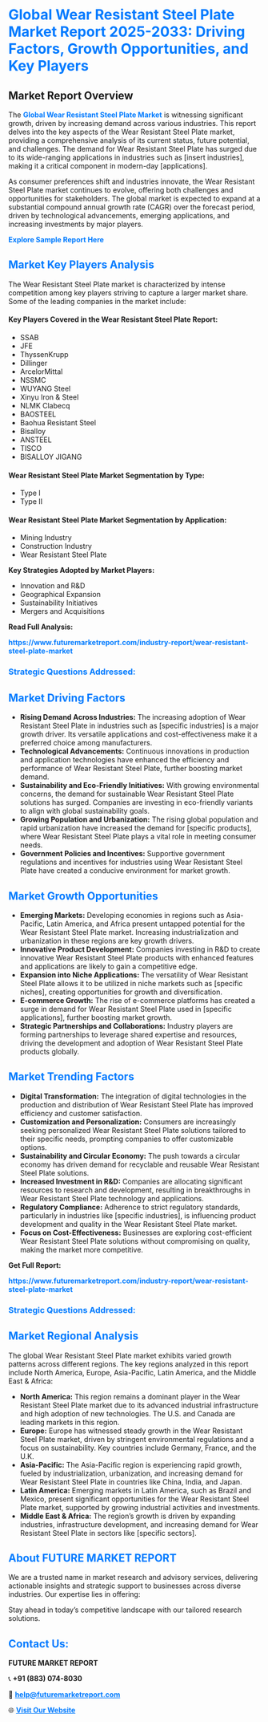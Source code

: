 <h1 style="color: #007BFF;">Global Wear Resistant Steel Plate Market Report 2025-2033: Driving Factors, Growth Opportunities, and Key Players</h1>

<section id="overview">
<h2>Market Report Overview</h2>
<p>The <a href="https://www.futuremarketreport.com/industry-report/wear-resistant-steel-plate-market" style="color: #007BFF; text-decoration: none;"><strong>Global Wear Resistant Steel Plate Market</strong></a> is witnessing significant growth, driven by increasing demand across various industries. This report delves into the key aspects of the Wear Resistant Steel Plate market, providing a comprehensive analysis of its current status, future potential, and challenges. The demand for Wear Resistant Steel Plate has surged due to its wide-ranging applications in industries such as [insert industries], making it a critical component in modern-day [applications].</p>
<p>As consumer preferences shift and industries innovate, the Wear Resistant Steel Plate market continues to evolve, offering both challenges and opportunities for stakeholders. The global market is expected to expand at a substantial compound annual growth rate (CAGR) over the forecast period, driven by technological advancements, emerging applications, and increasing investments by major players.</p>
</section>

<section id="overview">
<p><a href="https://www.futuremarketreport.com/request-sample/reportId=121546" style="color: #007BFF; text-decoration: none;"><strong>Explore Sample Report Here</strong></a></p>
</section>

<section id="key-players">
<h2 style="color: #007BFF;">Market Key Players Analysis</h2>
<p>The Wear Resistant Steel Plate market is characterized by intense competition among key players striving to capture a larger market share. Some of the leading companies in the market include:</p>
<h4>Key Players Covered in the Wear Resistant Steel Plate Report:</h4>
<ul><li>SSAB</li><li>JFE</li><li>ThyssenKrupp</li><li>Dillinger</li><li>ArcelorMittal</li><li>NSSMC</li><li>WUYANG Steel</li><li>Xinyu Iron &amp; Steel</li><li>NLMK Clabecq</li><li>BAOSTEEL</li><li>Baohua Resistant Steel</li><li>Bisalloy</li><li>ANSTEEL</li><li>TISCO</li><li>BISALLOY JIGANG</li></ul>
<h4>Wear Resistant Steel Plate Market Segmentation by Type:</h4>
<ul><li>Type I</li><li>Type II</li></ul>

<h4>Wear Resistant Steel Plate Market Segmentation by Application:</h4>
<ul><li>Mining Industry</li><li>Construction Industry</li><li>Wear Resistant Steel Plate</li></ul>
<p><strong>Key Strategies Adopted by Market Players:</strong></p>
<ul>
<li>Innovation and R&D</li>
<li>Geographical Expansion</li>
<li>Sustainability Initiatives</li>
<li>Mergers and Acquisitions</li>
</ul>
</section>

<section>
<p><strong>Read Full Analysis: </strong></p><a href="https://www.futuremarketreport.com/industry-report/wear-resistant-steel-plate-market" style="color: #007BFF; text-decoration: none;"><strong>https://www.futuremarketreport.com/industry-report/wear-resistant-steel-plate-market</strong></a>
<h3 style="color: #007BFF;">Strategic Questions Addressed:</h3>
</section>

<section id="driving-factors">
<h2 style="color: #007BFF;">Market Driving Factors</h2>
<ul>
<li><strong>Rising Demand Across Industries:</strong> The increasing adoption of Wear Resistant Steel Plate in industries such as [specific industries] is a major growth driver. Its versatile applications and cost-effectiveness make it a preferred choice among manufacturers.</li>
<li><strong>Technological Advancements:</strong> Continuous innovations in production and application technologies have enhanced the efficiency and performance of Wear Resistant Steel Plate, further boosting market demand.</li>
<li><strong>Sustainability and Eco-Friendly Initiatives:</strong> With growing environmental concerns, the demand for sustainable Wear Resistant Steel Plate solutions has surged. Companies are investing in eco-friendly variants to align with global sustainability goals.</li>
<li><strong>Growing Population and Urbanization:</strong> The rising global population and rapid urbanization have increased the demand for [specific products], where Wear Resistant Steel Plate plays a vital role in meeting consumer needs.</li>
<li><strong>Government Policies and Incentives:</strong> Supportive government regulations and incentives for industries using Wear Resistant Steel Plate have created a conducive environment for market growth.</li>
</ul>
</section>

<section id="growth-opportunities">
<h2 style="color: #007BFF;">Market Growth Opportunities</h2>
<ul>
<li><strong>Emerging Markets:</strong> Developing economies in regions such as Asia-Pacific, Latin America, and Africa present untapped potential for the Wear Resistant Steel Plate market. Increasing industrialization and urbanization in these regions are key growth drivers.</li>
<li><strong>Innovative Product Development:</strong> Companies investing in R&D to create innovative Wear Resistant Steel Plate products with enhanced features and applications are likely to gain a competitive edge.</li>
<li><strong>Expansion into Niche Applications:</strong> The versatility of Wear Resistant Steel Plate allows it to be utilized in niche markets such as [specific niches], creating opportunities for growth and diversification.</li>
<li><strong>E-commerce Growth:</strong> The rise of e-commerce platforms has created a surge in demand for Wear Resistant Steel Plate used in [specific applications], further boosting market growth.</li>
<li><strong>Strategic Partnerships and Collaborations:</strong> Industry players are forming partnerships to leverage shared expertise and resources, driving the development and adoption of Wear Resistant Steel Plate products globally.</li>
</ul>
</section>

<section id="trending-factors">
<h2 style="color: #007BFF;">Market Trending Factors</h2>
<ul>
<li><strong>Digital Transformation:</strong> The integration of digital technologies in the production and distribution of Wear Resistant Steel Plate has improved efficiency and customer satisfaction.</li>
<li><strong>Customization and Personalization:</strong> Consumers are increasingly seeking personalized Wear Resistant Steel Plate solutions tailored to their specific needs, prompting companies to offer customizable options.</li>
<li><strong>Sustainability and Circular Economy:</strong> The push towards a circular economy has driven demand for recyclable and reusable Wear Resistant Steel Plate solutions.</li>
<li><strong>Increased Investment in R&D:</strong> Companies are allocating significant resources to research and development, resulting in breakthroughs in Wear Resistant Steel Plate technology and applications.</li>
<li><strong>Regulatory Compliance:</strong> Adherence to strict regulatory standards, particularly in industries like [specific industries], is influencing product development and quality in the Wear Resistant Steel Plate market.</li>
<li><strong>Focus on Cost-Effectiveness:</strong> Businesses are exploring cost-efficient Wear Resistant Steel Plate solutions without compromising on quality, making the market more competitive.</li>
</ul>
</section>

<section>
<p><strong>Get Full Report: </strong></p><a href="https://www.futuremarketreport.com/industry-report/wear-resistant-steel-plate-market" style="color: #007BFF; text-decoration: none;"><strong>https://www.futuremarketreport.com/industry-report/wear-resistant-steel-plate-market</strong></a>
<h3 style="color: #007BFF;">Strategic Questions Addressed:</h3>
</section>


<section id="regional-analysis">
<h2 style="color: #007BFF;">Market Regional Analysis</h2>
<p>The global Wear Resistant Steel Plate market exhibits varied growth patterns across different regions. The key regions analyzed in this report include North America, Europe, Asia-Pacific, Latin America, and the Middle East & Africa:</p>
<ul>
<li><strong>North America:</strong> This region remains a dominant player in the Wear Resistant Steel Plate market due to its advanced industrial infrastructure and high adoption of new technologies. The U.S. and Canada are leading markets in this region.</li>
<li><strong>Europe:</strong> Europe has witnessed steady growth in the Wear Resistant Steel Plate market, driven by stringent environmental regulations and a focus on sustainability. Key countries include Germany, France, and the U.K.</li>
<li><strong>Asia-Pacific:</strong> The Asia-Pacific region is experiencing rapid growth, fueled by industrialization, urbanization, and increasing demand for Wear Resistant Steel Plate in countries like China, India, and Japan.</li>
<li><strong>Latin America:</strong> Emerging markets in Latin America, such as Brazil and Mexico, present significant opportunities for the Wear Resistant Steel Plate market, supported by growing industrial activities and investments.</li>
<li><strong>Middle East & Africa:</strong> The region’s growth is driven by expanding industries, infrastructure development, and increasing demand for Wear Resistant Steel Plate in sectors like [specific sectors].</li>
</ul>
</section>

<footer>
<h2 style="color: #007BFF;">About FUTURE MARKET REPORT</h2>
<p>We are a trusted name in market research and advisory services, delivering actionable insights and strategic support to businesses across diverse industries. Our expertise lies in offering:</p>

<p>Stay ahead in today’s competitive landscape with our tailored research solutions.</p>

<h2 style="color: #007BFF;">Contact Us:</h2>
<p><strong>FUTURE MARKET REPORT</strong></p>
<p>📞 <strong>+91 (883) 074-8030</strong></p>
<p>📧 <strong><a href="mailto:help@futuremarketreport.com" style="color: #007BFF;">help@futuremarketreport.com</a></strong></p>
<p>🌐 <strong><a href="https://www.futuremarketreport.com/" style="color: #007BFF;">Visit Our Website</a></strong></p>
</footer>